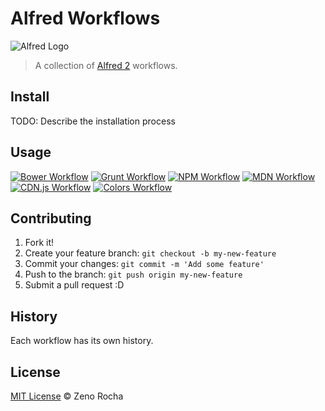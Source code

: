 # Alfred Workflows

![Alfred Logo](http://f.cl.ly/items/112u3G2z3g2B202W3e3p/alfred.png)

> A collection of [Alfred 2](http://www.alfredapp.com/) workflows.

## Install

TODO: Describe the installation process

## Usage

[![Bower Workflow](http://f.cl.ly/items/2m1D0l0Y0q0L3O163o2c/alfred-bower.png)](https://github.com/zenorocha/alfred-workflows/tree/master/bower)
[![Grunt Workflow](http://f.cl.ly/items/3s380L410E0O3f0G1p3J/alfred-grunt.png)](https://github.com/zenorocha/alfred-workflows/tree/master/grunt)
[![NPM Workflow](http://f.cl.ly/items/193e1Q0z2P1s2R1B0M30/alfred-npm.png)](https://github.com/zenorocha/alfred-workflows/tree/master/npm)
[![MDN Workflow](http://f.cl.ly/items/1G1m2S3A0F3V3f1a2D04/alfred-mdn.png)](https://github.com/zenorocha/alfred-workflows/tree/master/mdn)
[![CDN.js Workflow](http://f.cl.ly/items/3G3c0w0g041Q0B0H2E38/alfred-cdnjs.png)](https://github.com/zenorocha/alfred-workflows/tree/master/cdnjs)
[![Colors Workflow](http://f.cl.ly/items/2r3u2W122v0v2A0e1n0U/alfred-colors.png)](https://github.com/zenorocha/alfred-workflows/tree/master/colors)

## Contributing

1. Fork it!
2. Create your feature branch: `git checkout -b my-new-feature`
3. Commit your changes: `git commit -m 'Add some feature'`
4. Push to the branch: `git push origin my-new-feature`
5. Submit a pull request :D

## History

Each workflow has its own history.

## License

[MIT License](http://zenorocha.mit-license.org/) © Zeno Rocha